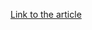 [Link to the article](https://www.prevailion.com/diving-deep-into-unc1151s-infrastructure-ghostwriter-and-beyond/)
